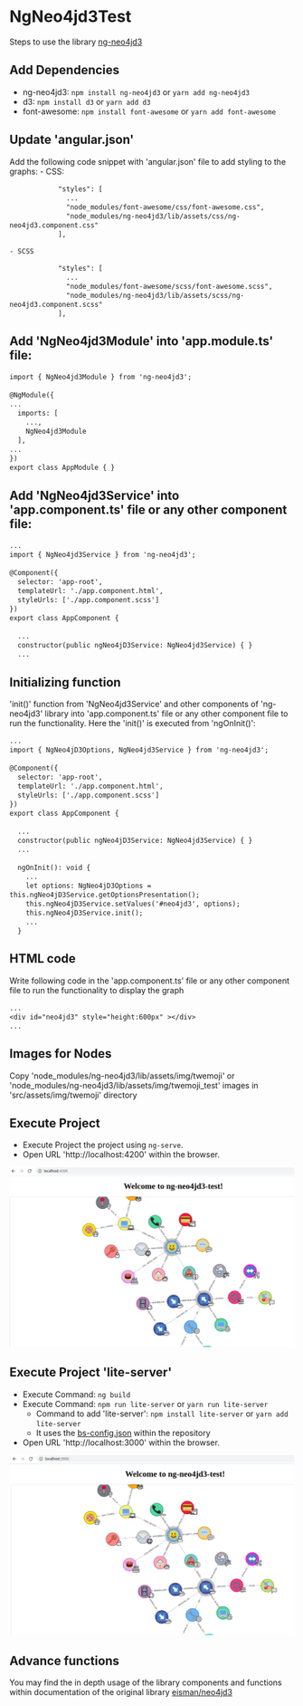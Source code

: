 # NgNeo4jd3Test

Steps to use the library [ng-neo4jd3](https://github.com/vivopensource/ng-neo4jd3)


## Add Dependencies
- ng-neo4jd3: `npm install ng-neo4jd3` or `yarn add ng-neo4jd3`
- d3: `npm install d3` or `yarn add d3`
- font-awesome: `npm install font-awesome` or `yarn add font-awesome`


## Update 'angular.json'
Add the following code snippet with 'angular.json' file to add styling to the graphs:
	- CSS:
```
            "styles": [
              ...
              "node_modules/font-awesome/css/font-awesome.css",
              "node_modules/ng-neo4jd3/lib/assets/css/ng-neo4jd3.component.css"
            ],
```

	- SCSS
```
            "styles": [
              ...
              "node_modules/font-awesome/scss/font-awesome.scss",
              "node_modules/ng-neo4jd3/lib/assets/scss/ng-neo4jd3.component.scss"
            ],
```


## Add 'NgNeo4jd3Module' into 'app.module.ts' file:
```
import { NgNeo4jd3Module } from 'ng-neo4jd3';

@NgModule({
...
  imports: [
    ...,
    NgNeo4jd3Module
  ],
...
})
export class AppModule { }

```


## Add 'NgNeo4jd3Service' into 'app.component.ts' file or any other component file:

```
...
import { NgNeo4jd3Service } from 'ng-neo4jd3';

@Component({
  selector: 'app-root',
  templateUrl: './app.component.html',
  styleUrls: ['./app.component.scss']
})
export class AppComponent {

  ...
  constructor(public ngNeo4jD3Service: NgNeo4jd3Service) { }
  ...

```


## Initializing function

'init()' function from 'NgNeo4jd3Service' and other components of 'ng-neo4jd3' library into 'app.component.ts' file or any other component file to run the functionality. Here the 'init()' is executed from 'ngOnInit()':

```
...
import { NgNeo4jD3Options, NgNeo4jd3Service } from 'ng-neo4jd3';

@Component({
  selector: 'app-root',
  templateUrl: './app.component.html',
  styleUrls: ['./app.component.scss']
})
export class AppComponent {

  ...
  constructor(public ngNeo4jD3Service: NgNeo4jd3Service) { }
  ...

  ngOnInit(): void {
    ...
    let options: NgNeo4jD3Options = this.ngNeo4jD3Service.getOptionsPresentation();
    this.ngNeo4jD3Service.setValues('#neo4jd3', options);
    this.ngNeo4jD3Service.init();
    ...
  }

```

## HTML code

Write following code in the 'app.component.ts' file or any other component file to run the functionality to display the graph

```
...
<div id="neo4jd3" style="height:600px" ></div>
...
```


## Images for Nodes

Copy 'node_modules/ng-neo4jd3/lib/assets/img/twemoji' or 'node_modules/ng-neo4jd3/lib/assets/img/twemoji_test' images in 'src/assets/img/twemoji' directory


## Execute Project

- Execute Project the project using `ng-serve`.  
- Open URL 'http://localhost:4200' within the browser.

![Output of ng-serve](screenshots/ng-serve.png)


## Execute Project 'lite-server'

- Execute Command: `ng build`
- Execute Command: `npm run lite-server` or `yarn run lite-server`
  - Command to add 'lite-server': `npm install lite-server` or `yarn add lite-server`
  - It uses the [bs-config.json](bs-config.json) within the repository
- Open URL 'http://localhost:3000' within the browser.

![Output of lite-server](screenshots/lite-server.png)


## Advance functions

You may find the in depth usage of the library components and functions within documentation of the original library [eisman/neo4jd3](https://github.com/eisman/neo4jd3)
